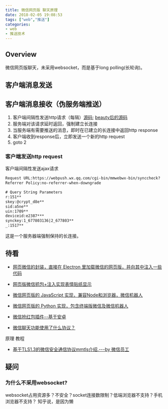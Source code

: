 ```yaml
---
title: 微信网页版 聊天原理
date: 2018-02-05 19:08:53
tags: ["web","推送"]
categories:
- web
- 推送技术
---
```



## Overview

微信网页版聊天，未采用websocket，而是基于long polling(长轮询)。


## 客户端消息发送


## 客户端消息接收（伪服务端推送）

1. 客户端间隔性发送http请求（每隔）[源码](https://res.wx.qq.com/a/wx_fed/webwx/res/static/js/index_ca360ff.js); [beauty后的源码](https://github.com/BitMindLab/wx.qq.com/blob/master/res.wx.qq.com/a/wx_fed/webwx/res/static/js/index_ca360ff.js)
1. 服务端对该请求延时返回，强制建立长连接
1. 当服务端有需要推送的消息，即时在已建立的长连接中返回http response
1. 客户端收到response后，立即发送一个新的http request
1. goto 2



### 客户端发送http request

客户端间隔性发送ajax请求

```xml
Request URL:https://webpush.wx.qq.com/cgi-bin/mmwebwx-bin/synccheck?
Referrer Policy:no-referrer-when-downgrade

# Query String Parameters
r:151**
skey:@crypt_d8e**
sid:a5ne**
uin:1709**
deviceid:e2387***
synckey:1_677803136|2_677803**
_:1517**

```
这是一个服务器端强制保持的长连接。


## 待看

- [网页微信的封装，直接在 Electron 里加载微信的网页版，并向其中注入一些代码](https://github.com/geeeeeeeeek/electronic-wechat)
- [网页版微信抓包+注入实现表情贴纸显示](https://github.com/geeeeeeeeek/electronic-wechat/issues/2)

- [微信网页版的 JavaScript 实现，兼容Node和浏览器，微信机器人](https://github.com/nodeWechat/wechat4u)
- [微信网页版的 Python 实现，包含终端版微信及微信机器人](https://github.com/Urinx/WeixinBot)
- [微信抢红包插件--基于安卓](https://github.com/geeeeeeeeek/WeChatLuckyMoney)
- [微信聊天功能使用了什么协议？](https://www.zhihu.com/question/66554815)

 原理 教程
- [基于TLS1.3的微信安全通信协议mmtls介绍.---by 微信员工](https://github.com/WeMobileDev/article/blob/master/%E5%9F%BA%E4%BA%8ETLS1.3%E7%9A%84%E5%BE%AE%E4%BF%A1%E5%AE%89%E5%85%A8%E9%80%9A%E4%BF%A1%E5%8D%8F%E8%AE%AEmmtls%E4%BB%8B%E7%BB%8D.md)



## 疑问

### 为什么不采用websocket?
websocket占用资源多？不安全？socket连接数限制？低端浏览器不支持？手机浏览器不支持？
知乎说，是因为懒
